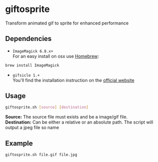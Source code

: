 giftosprite
===========

Transform animated gif to sprite for enhanced performance


## Dependencies

- `ImageMagick 6.8.x+`  
For an easy install on osx use [Homebrew](http://brew.sh/):  

```bash
brew install ImageMagick
```

- `gifsicle 1.+`  
You'll find the installation instruction on the [official website](http://www.lcdf.org/gifsicle/)


## Usage

```bash
giftosprite.sh [source] [destination]

```

**Source:** The source file must exists and be a image/gif file.   
**Destination:** Can be either a relative or an absolute path. The script will output a jpeg file so name 

## Example

```bash
giftosprite.sh file.gif file.jpg

```